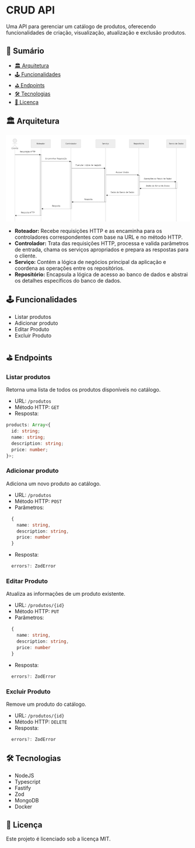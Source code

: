 # CRUD API

Uma API para gerenciar um catálogo de produtos, oferecendo funcionalidades de criação, visualização, atualização e exclusão produtos.

## 📕 Sumário

- [🏛️ Arquitetura](#🏛️-arquitetura)
- [🕹️ Funcionalidades](#🕹️-funcionalidades)
- [⛳ Endpoints](#⛳-endpoints)
- [🛠️ Tecnologias](#🛠️-tecnologias)
- [📄 Licença](#📄-licença)

## 🏛️ Arquitetura

![Arquitetura do Projeto](./docs/imgs/architecture.png)

- **Roteador:** Recebe requisições HTTP e as encaminha para os controladores correspondentes com base na URL e no método HTTP.
- **Controlador:** Trata das requisições HTTP, processa e valida parâmetros de entrada, chama os serviços apropriados e prepara as respostas para o cliente.
- **Serviço:** Contém a lógica de negócios principal da aplicação e coordena as operações entre os repositórios.
- **Repositório:** Encapsula a lógica de acesso ao banco de dados e abstrai os detalhes específicos do banco de dados.

## 🕹️ Funcionalidades

- Listar produtos
- Adicionar produto
- Editar Produto
- Excluir Produto

## ⛳ Endpoints

### Listar produtos

Retorna uma lista de todos os produtos disponíveis no catálogo.

- URL: `/produtos`
- Método HTTP: `GET`
- Resposta:

```typescript
products: Array<{
  id: string;
  name: string;
  description: string;
  price: number;
}>;
```

### Adicionar produto

Adiciona um novo produto ao catálogo.

- URL: `/produtos`
- Método HTTP: `POST`
- Parâmetros:

```typescript
  {
    name: string,
    description: string,
    price: number
  }
```

- Resposta:

```typescript
  errors?: ZodError
```

### Editar Produto

Atualiza as informações de um produto existente.

- URL: `/produtos/{id}`
- Método HTTP: `PUT`
- Parâmetros:

```typescript
  {
    name: string,
    description: string,
    price: number
  }
```

- Resposta:

```typescript
  errors?: ZodError
```

### Excluir Produto

Remove um produto do catálogo.

- URL: `/produtos/{id}`
- Método HTTP: `DELETE`
- Resposta:

```typescript
  errors?: ZodError
```

## 🛠️ Tecnologias

- NodeJS
- Typescript
- Fastify
- Zod
- MongoDB
- Docker

## 📄 Licença

Este projeto é licenciado sob a licença MIT.

